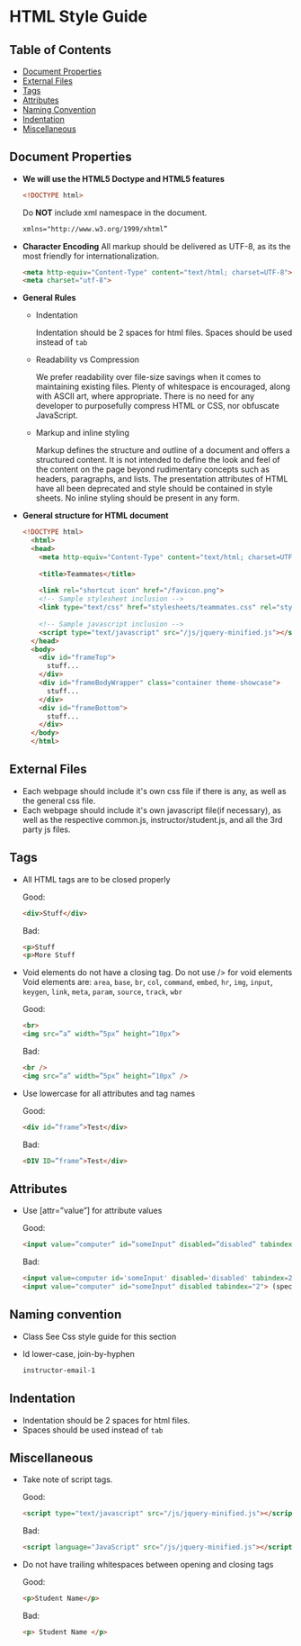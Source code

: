 # HTML Style Guide

## Table of Contents
- [Document Properties](#document-properties)
- [External Files](#external-files)
- [Tags](#tags)
- [Attributes](#attributes)
- [Naming Convention](#naming-convention)
- [Indentation](#indentation)
- [Miscellaneous](#miscellaneous)

## Document Properties<a name="document-properties"></a>
- __We will use the HTML5 Doctype and HTML5 features__
  ```html
  <!DOCTYPE html>
  ```

  Do __NOT__ include xml namespace in the document.
  ```html
  xmlns="http://www.w3.org/1999/xhtml”
  ```

- __Character Encoding__
  All markup should be delivered as UTF-8, as its the most friendly for internationalization.
  ```html
  <meta http-equiv="Content-Type" content="text/html; charset=UTF-8">
  <meta charset="utf-8">
  ```

- __General Rules__
  - Indentation
  
    Indentation should be 2 spaces for html files.
    Spaces should be used instead of <code>tab</code>

  - Readability vs Compression
  
    We prefer readability over file-size savings when it comes to maintaining existing files.
    Plenty of whitespace is encouraged, along with ASCII art, where appropriate.
    There is no need for any developer to purposefully compress HTML or CSS, nor obfuscate JavaScript.

  - Markup and inline styling
  
    Markup defines the structure and outline of a document and offers a structured content.
    It is not intended to define the look and feel of the content on the page beyond rudimentary concepts such as headers, paragraphs, and lists.
    The presentation attributes of HTML have all been deprecated and style should be contained in style sheets.
    No inline styling should be present in any form.

- __General structure for HTML document__
  ```html
  <!DOCTYPE html>
    <html>
    <head>
      <meta http-equiv="Content-Type" content="text/html; charset=UTF-8">
      
      <title>Teammates</title>
      
      <link rel="shortcut icon" href="/favicon.png">
      <!-- Sample stylesheet inclusion -->
      <link type="text/css" href="stylesheets/teammates.css" rel="stylesheet">
      
      <!-- Sample javascript inclusion -->
      <script type="text/javascript" src="/js/jquery-minified.js"></script>
    </head>
    <body>
      <div id="frameTop">
        stuff...
      </div>
      <div id="frameBodyWrapper" class="container theme-showcase">
        stuff...
      </div>
      <div id="frameBottom">
        stuff...
      </div>
    </body>
    </html>
  ```

## External Files<a name="external-files"></a>
- Each webpage should include it's own css file if there is any, as well as the general css file.
- Each webpage should include it's own javascript file(if necessary), as well as the respective common.js, instructor/student.js, and all the 3rd party js files.

## Tags<a name="tags"></a>
- All HTML tags are to be closed properly

  Good:
  ```html
  <div>Stuff</div>
  ```
  
  Bad:
  ```html
  <p>Stuff
  <p>More Stuff
  ```

- Void elements do not have a closing tag. Do not use /> for void elements
  Void elements are: <code>area</code>, <code>base</code>, <code>br</code>, <code>col</code>, <code>command</code>, <code>embed</code>, <code>hr</code>, <code>img</code>, <code>input</code>, <code>keygen</code>, <code>link</code>, <code>meta</code>, <code>param</code>, <code>source</code>, <code>track</code>, <code>wbr</code>

  Good:
  ```html
  <br>
  <img src=”a” width=”5px” height=”10px”>
  ```
  
  Bad:
  ```html
  <br />
  <img src=”a” width=”5px” height=”10px” />
  ```

- Use lowercase for all attributes and tag names
  
  Good:
  ```html
  <div id=”frame”>Test</div>
  ```
  
  Bad:
  ```html
  <DIV ID=”frame”>Test</div>
  ```

## Attributes<a name="attributes"></a>
- Use [attr=”value”] for attribute values

  Good:
  ```html
  <input value=”computer” id=”someInput” disabled=”disabled” tabindex=”2”>
  ```

  Bad:
  ```html
  <input value=computer id='someInput' disabled='disabled' tabindex=2> (single/no quotes)
  <input value="computer" id="someInput" disabled tabindex="2"> (specify boolean variables in the attributes)
  ```

## Naming convention<a name="naming-convention"></a>
- Class
  See Css style guide for this section

- Id
  lower-case, join-by-hyphen

  ```html
  instructor-email-1
  ```

## Indentation<a name="indentation"></a>
- Indentation should be 2 spaces for html files.
- Spaces should be used instead of <code>tab</code>

## Miscellaneous<a name="miscellaneous"></a>
- Take note of script tags.
 
  Good:
  ``` html
  <script type="text/javascript" src="/js/jquery-minified.js"></script>
  ```
  
  Bad:
  ```html
  <script language="JavaScript" src="/js/jquery-minified.js"></script>
  ```

- Do not have trailing whitespaces between opening and closing tags

  Good:
  ```html
  <p>Student Name</p>
  ```
  
  Bad:
  ```html
  <p> Student Name </p>
  ```
